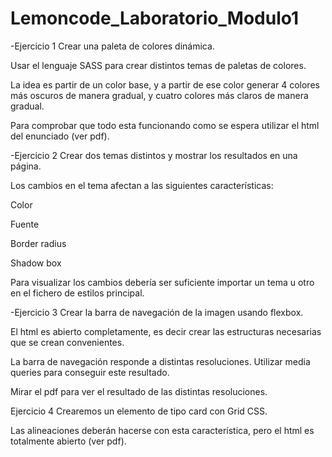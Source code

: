 # Lemoncode_Laboratorio_Modulo1

-Ejercicio 1
Crear una paleta de colores dinámica.

Usar el lenguaje SASS para crear distintos temas de paletas de colores.

La idea es partir de un color base, y a partir de ese color generar 4 colores más oscuros de manera gradual, y cuatro colores más claros de manera gradual.

Para comprobar que todo esta funcionando como se espera utilizar el html del enunciado (ver pdf).

-Ejercicio 2
Crear dos temas distintos y mostrar los resultados en una página.

Los cambios en el tema afectan a las siguientes características:

Color

Fuente

Border radius

Shadow box

Para visualizar los cambios debería ser suficiente importar un tema u otro en el fichero de estilos principal.

-Ejercicio 3
Crear la barra de navegación de la imagen usando flexbox.

El html es abierto completamente, es decir crear las estructuras necesarias que se crean convenientes.

La barra de navegación responde a distintas resoluciones. Utilizar media queries para conseguir este resultado.

Mirar el pdf para ver el resultado de las distintas resoluciones.

Ejercicio 4
Crearemos un elemento de tipo card con Grid CSS.

Las alineaciones deberán hacerse con esta característica, pero el html es totalmente abierto (ver pdf).